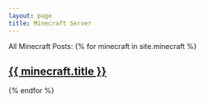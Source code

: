 ```yaml
---
layout: page
title: Minecraft Server
---
```

All Minecraft Posts:
{% for minecraft in site.minecraft %}
<div class="minecraft">
    <h2>
        <a href="{{ minecraft.url }}">{{ minecraft.title }}</a>
    </h2>
</div>
{% endfor %}